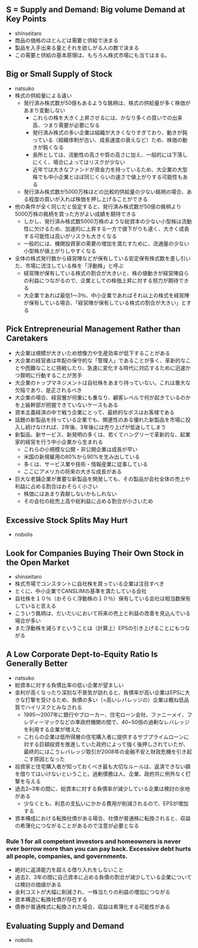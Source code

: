 ## S = Supply and Demand: Big volume Demand at Key Points

- shinseitaro
- 商品の価格のほとんどは需要と供給で決まる
- 製品を入手出来る量とそれを欲しがる人の数で決まる
- この需要と供給の基本原理は、もちろん株式市場にも当てはまる。

## Big or Small Supply of Stock
- natsuko
- 株式の供給量による違い
  - 発行済み株式数が50億もあるような銘柄は、株式の供給量が多く株価があまり変動しない
    - これらの株を大きく上昇させるには、かなり多くの買いでの出来高、つまり需要が必要になる
    - 発行済み株式の多い企業は組織が大きくなりすぎており、動きが鈍っている（組織体制が古い、成長速度の衰えなど）ため、株価の動きが鈍くなる
    - 長所としては、流動性の高さや質の高さに加え、一般的には下落しにくく、場合によってはリスクが少ない
    - 近年では大きなファンドが資金力を持っているため、大企業の大型株でも中小企業とほぼ同じくらいの速さで値上がりする可能性もある
  - 発行済み株式数が5000万株ほどの比較的供給量の少ない銘柄の場合、ある程度の買いが入れば株価を押し上げることができる
- 他の条件が全く同じだと仮定すると、発行済み株式数が50億の銘柄より5000万株の銘柄を買った方がよい成績を期待できる
  - しかし、発行済み株式数5000万株のような総資本の少ない小型株は流動性に欠けるため、加速的に上昇する一方で値下がりも速く、大きく成長する可能性は高いがリスクも大きくなる
  - 一般的には、機関投資家の需要の増加を満たすために、流通量の少ない小型株が値上がりしやすくなる
- 全体の株式発行数から経営陣などが保有している安定保有株式数を差し引いた、市場に流注している株を「浮動株」と呼ぶ
  - 経営陣が保有している株式の割合が大きいと、株の値動きが経営陣自らの利益につながるので、企業としての株価上昇に対する努力が期待できる
  - 大企業であれば最低1〜3％、中小企業であればそれ以上の株式を経営陣が保有している場合、「経営陣が保有している株式の割合が大きい」とする

## Pick Entrepreneurial Management Rather than Caretakers

- 大企業は規模が大きいため想像力や生産効率が低下することがある
- 大企業の経営者は年配の保守的な「管理人」であることが多く、革新的なことや困難なことに挑戦したり、急速に変化する時代に対応するために迅速かつ賢明に行動することが苦手
- 大企業のトップマネジメントは自社株をあまり持っていない。これは重大な欠陥であり、是正されるべき
- 大企業の場合、経営層が何重にも重なり、顧客レベルで何が起きているのかを上級幹部が把握できていないケースもある
- 資本主義経済の中で戦う企業にとって、最終的なボスはお客様である
- 話題の新製品を持っている企業でも、関連性のある優れた新製品を市場に投入し続けなければ、2年後、3年後には売り上げが低迷してしまう
- 新製品、新サービス、新発明の多くは、若くてハングリーで革新的な、起業家的経営を行う中小企業から生まれる
  - これらの小規模な公開・非公開企業は成長が早い
  - 米国の新規雇用の80%から90%を生み出している
  - 多くは、サービス業や技術・情報産業に従事している
  - ここにアメリカの将来の大きな成長がある
- 巨大な老舗企業が重要な新製品を開発しても、その製品が会社全体の売上や利益に占める割合はおそらく小さい
  - 株価にはあまり貢献しないかもしれない
  - その会社の総売上高や総利益に占める割合が小さいため

## Excessive Stock Splits May Hurt

- nobolis


## Look for Companies Buying Their Own Stock in the Open Market

- shinseitaro
- 株式市場でコンスタントに自社株を買っている企業は注目すべき
- とくに、中小企業でCANSLIMの基準を満たしている会社
- 自社株を１０％（おそらく浮動株の１０％）保有している会社は相当数保有していると言える
- こういう銘柄は、だいたいにおいて将来の売上と利益の改善を見込んでいる場合が多い
- また浮動株を減らすということは（計算上）EPSの引き上げることにもつながる


## A Low Corporate Dept-to-Equity Ratio Is Generally Better
- natsuko
- 総資本に対する負債比率の低い企業が望ましい
- 金利が高くなったり深刻な不景気が訪れると、負債率が高い企業はEPSに大きな打撃を受けるため、負債の多い（=高いレバレッジの）企業は概ね低品質でハイリスクとみなされる
  - 1995〜2007年に銀行やブローカー、住宅ローン会社、ファニーメイ、フレディーマックなどの準政府機関の間で、40~50倍の過剰なレバレッジを利用する企業が増えた
  - これらの企業は低所得層の住宅購入者に提供するサブプライムローンに対する巨額投資を推進していた政府によって強く後押しされていたが、最終的にはこうレバレッジ取引が2008年の金融不安と財政危機を引き起こす原因となった
- 投資家と住宅購入者が知っておくべき最も大切なルールは、返済できない額を借りてはいけないということ。過剰債務は人、企業、政府共に例外なく打撃を与える
- 過去2~3年の間に、総資本に対する負債率が減少している企業は検討の余地がある
  - 少なくとも、利息の支払いにかかる費用が削減されるので、EPSが増加する
- 資本構成における転換社債がある場合、社債が普通株に転換されると、収益の希薄化につながることがあるので注意が必要となる


###  Rule 1 for all competent investors and homeowners is never ever borrow more than you can pay back. Excessive debt hurts all people, companies, and governments.

- 絶対に返済能力を超える借り入れをしないこと
- 過去2、3年の間に自己資本に占める負債の割合が減少している企業については検討の価値がある 
- 金利コストが大幅に削減され、一株当たりの利益の増加につながる
- 資本構造に転換社債が存在する
- 債券が普通株式に転換された場合、収益は希薄化する可能性がある

## Evaluating Supply and Demand

- nobolis
